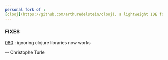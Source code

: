 ```yaml
---
personal fork of :
[clooj](https://github.com/arthuredelstein/clooj), a lightweight IDE for clojure (Arthur Edelstein)
---
```


### FIXES
[080](https://github.com/arthuredelstein/clooj/issues/80) : ignoring clojure libraries now works

-- Christophe Turle

